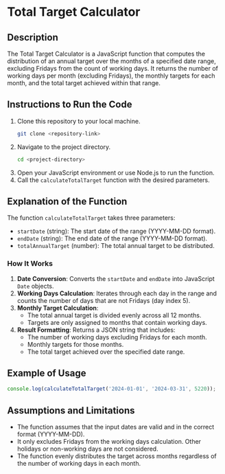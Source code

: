 

# Total Target Calculator

## Description
The Total Target Calculator is a JavaScript function that computes the distribution of an annual target over the months of a specified date range, excluding Fridays from the count of working days. It returns the number of working days per month (excluding Fridays), the monthly targets for each month, and the total target achieved within that range.

## Instructions to Run the Code
1. Clone this repository to your local machine.
   ```bash
   git clone <repository-link>
   ```
2. Navigate to the project directory.
   ```bash
   cd <project-directory>
   ```
3. Open your JavaScript environment or use Node.js to run the function.
4. Call the `calculateTotalTarget` function with the desired parameters.

## Explanation of the Function
The function `calculateTotalTarget` takes three parameters:
- `startDate` (string): The start date of the range (YYYY-MM-DD format).
- `endDate` (string): The end date of the range (YYYY-MM-DD format).
- `totalAnnualTarget` (number): The total annual target to be distributed.

### How It Works
1. **Date Conversion**: Converts the `startDate` and `endDate` into JavaScript `Date` objects.
2. **Working Days Calculation**: Iterates through each day in the range and counts the number of days that are not Fridays (day index 5).
3. **Monthly Target Calculation**:
   - The total annual target is divided evenly across all 12 months.
   - Targets are only assigned to months that contain working days.
4. **Result Formatting**: Returns a JSON string that includes:
   - The number of working days excluding Fridays for each month.
   - Monthly targets for those months.
   - The total target achieved over the specified date range.

## Example of Usage
```javascript
console.log(calculateTotalTarget('2024-01-01', '2024-03-31', 5220));
```

## Assumptions and Limitations
- The function assumes that the input dates are valid and in the correct format (YYYY-MM-DD).
- It only excludes Fridays from the working days calculation. Other holidays or non-working days are not considered.
- The function evenly distributes the target across months regardless of the number of working days in each month.

